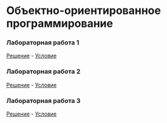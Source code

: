 # Объектно-ориентированное программирование

### Лабораторная работа 1
[Решение](https://github.com/dd-gif/OOP/tree/master/Lab1) - [Условие](https://github.com/dd-gif/OOP/blob/master/OOP%20tasks/OOP_Lab_1_.ini_parser.pdf)

### Лабораторная работа 2
[Решение](https://github.com/dd-gif/OOP/tree/master/Lab2) - [Условие](https://github.com/dd-gif/OOP/blob/master/OOP%20tasks/OOP_Lab_2_Shop.pdf)

### Лабораторная работа 3
[Решение](https://github.com/dd-gif/OOP/tree/master/Lab3) - [Условие](https://github.com/dd-gif/OOP/blob/master/OOP%20tasks/OOP_Lab_3_Racing_sumulator.pdf)

